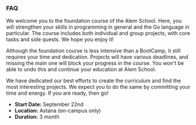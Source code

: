 ### FAQ

We welcome you to the foundation course of the Alem School. Here, you will strengthen your skills in programming in general and the Go language in particular. The course includes both individual and group projects, with core tasks and side quests. We hope you enjoy it!

Although the foundation course is less intensive than a BootCamp, it still requires your time and dedication. Projects will have various deadlines, and missing the main one will block your progress in the course. You won't be able to undo this and continue your education at Alem School.

We have dedicated our best efforts to create the curriculum and find the most interesting projects. We expect you to do the same by committing your time and energy. If you are ready, then go!

- **Start Date:** September 22nd
- **Location:** Astana (on-campus only)
- **Duration:** 3 month



